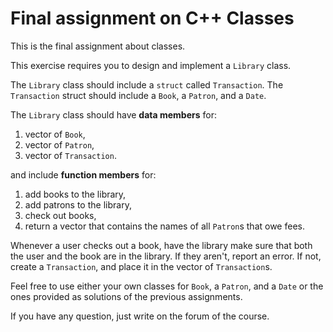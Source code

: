 # Final assignment on C++ Classes
This is the final assignment about classes.

This exercise requires you to design and implement a `Library` class. 

The `Library` class should include a `struct` called `Transaction`.
The `Transaction` struct should include a `Book`, a `Patron`, and a `Date`.

The `Library` class should have __data members__ for:
1. vector of `Book`,
2. vector of `Patron`,
3. vector of `Transaction`.

and include __function members__ for:
1. add books to the library,
2. add patrons to the library,
3. check out books,
4. return a vector that contains the names of all `Patron`s that owe fees.

Whenever a user checks out a book, have the library make sure that both the user and the book are in the library. If they aren't, report  an error. If not, create a `Transaction`, and place it in the vector of `Transaction`s.

Feel free to use either your own classes for `Book`, a `Patron`, and a `Date` or the ones provided as solutions of the previous assignments.

If you have any question, just write on the forum of the course. 
